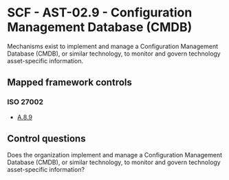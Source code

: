 # SCF - AST-02.9 - Configuration Management Database (CMDB)
Mechanisms exist to implement and manage a Configuration Management Database (CMDB), or similar technology, to monitor and govern technology asset-specific information.
## Mapped framework controls
### ISO 27002
- [A.8.9](../iso27002/a-8.md#a89)
  
## Control questions
Does the organization implement and manage a Configuration Management Database (CMDB), or similar technology, to monitor and govern technology asset-specific information?
  